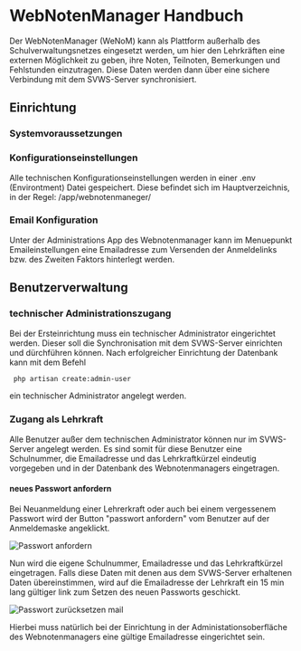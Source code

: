 # WebNotenManager Handbuch


Der WebNotenManager (WeNoM) kann als Plattform außerhalb des Schulverwaltungsnetzes eingesetzt werden, um hier den Lehrkräften eine externen Möglichkeit zu geben, ihre Noten, Teilnoten, Bemerkungen und Fehlstunden einzutragen. Diese Daten werden dann über eine sichere Verbindung mit dem SVWS-Server synchronisiert. 

## Einrichtung 

### Systemvoraussetzungen

### Konfigurationseinstellungen

Alle technischen Konfigurationseinstellungen werden in einer .env (Environtment) Datei gespeichert. Diese befindet sich im Hauptverzeichnis, in der Regel: /app/webnotenmaneger/

### Email Konfiguration 

Unter der Administrations App des Webnotenmanager kann im Menuepunkt Emaileinstellungen eine Emailadresse zum Versenden der Anmeldelinks bzw. des Zweiten Faktors hinterlegt werden. 



## Benutzerverwaltung 

### technischer Administrationszugang

Bei der Ersteinrichtung muss ein technischer Administrator eingerichtet werden. Dieser soll die Synchronisation mit dem SVWS-Server einrichten und dürchführen können. Nach erfolgreicher Einrichtung der Datenbank kann mit dem Befehl 

```bash 
 php artisan create:admin-user
```

ein technischer Administrator angelegt werden. 


### Zugang als Lehrkraft

Alle Benutzer außer dem technischen Administrator können nur im SVWS-Server angelegt werden. Es sind somit für diese Benutzer eine Schulnummer, die Emailadresse und das Lehrkraftkürzel eindeutig vorgegeben und in der Datenbank des Webnotenmanagers eingetragen. 

#### neues Passwort anfordern

Bei Neuanmeldung einer Lehrerkraft oder auch bei einem vergessenem Passwort wird der Button "passwort anfordern" vom Benutzer auf der Anmeldemaske angeklickt. 

![Passwort anfordern](./graphics/pw_anfordern.png)

Nun wird die eigene Schulnummer, Emailadresse und das Lehrkraftkürzel eingetragen. Falls diese Daten mit denen aus dem SVWS-Server erhaltenen Daten übereinstimmen, wird auf die Emailadresse der Lehrkraft ein 15 min lang gültiger link zum Setzen des neuen Passworts geschickt. 

![Passwort zurücksetzen mail](./graphics/mail.png)

Hierbei muss natürlich bei der Einrichtung in der Administationsoberfläche des Webnotenmanagers eine gültige Emailadresse eingerichtet sein. 



